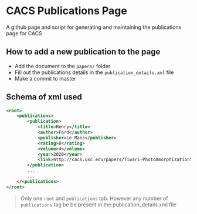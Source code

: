 # CACS Publications Page
A github page and script for generating and maintaining the publications page for CACS

## How to add a new publication to the page 
+ Add the document to the `papers/` folder
+ Fill out the publications details in the `publication_details.xml` file
+ Make a commit to master

## Schema of xml used 

```xml
<root>
	<publications>
		<publication>
			<title>Henry</title>
			<author>Ford</author>
			<publisher>Le Mans</publisher>
			<rating>8</rating>
			<volume>4</volume>
			<year>2020</year>
			<link>http://cacs.usc.edu/papers/Tiwari-PhotoAmorphizationSb2Te3-JPCL20.pdf</link>			
		</publication>
		...
		...
	</<publications>
</root>
```

> Only one `root` and `publications` tab. However any number of `publications` tag be be present in the publication_details.xml file